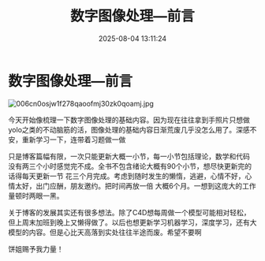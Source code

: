 ﻿---
title: 数字图像处理—前言
date: 2025-08-04 13:11:24
tags:
  - 数字图像处理
categories:
  - 数字图像处理
cover: http://img.upoorcake.cn/upoorcake/006cn0osgw1fah3w3tlhsj31hc1z4qv6.jpg
description:
---

# 数字图像处理—前言

![006cn0osjw1f278qaoofmj30zk0qoamj.jpg](http://img.upoorcake.cn/upoorcake/202508041345377.jpg)

今天开始像梳理一下数字图像处理的基础内容。因为现在往往拿到手照片只想做yolo之类的不动脑筋的活，图像处理的基础内容日渐荒废几乎没怎么用了。深感不安，重新学习一下，连带着习题做一做

只是博客篇幅有限，一次只能更新大概一小节，每一小节包括理论，数学和代码 没有两三个小时感觉完不成。全书不包含绪论大概有90个小节，想尽快更新完的话得每天更新一节 花三个月完成。考虑到随时发生的懒惰，逃避，心情不好，心情太好，出门应酬，朋友邀约。把时间再放一倍 大概6个月。一想到这庞大的工作量顿时两眼一黑。

关于博客的发展其实还有很多想法。除了C4D想每周做一个模型可能相对轻松，但上周末加班到晚上又懒得做了。以后也想更新学习机器学习，深度学习，还有大模型的内容。但是心比天高落到实处往往半途而废。希望不要啊

饼姐赐予我力量！
